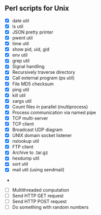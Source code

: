 ## Perl scripts for Unix

- [x] date util
- [x] ls util
- [x] JSON pretty printer
- [x] pwent util
- [x] time util
- [x] show pid, uid, gid
- [x] env util
- [x] grep util
- [x] Signal handling
- [x] Recursively traverse directory
- [x] Call external program (ps util)
- [x] File MD5 checksum
- [x] ping util
- [x] kill util
- [x] xargs util
- [x] Count files in parallel (multiprocess)
- [x] Process communication via named pipe
- [x] TCP multi-server
- [x] TCP client
- [x] Broadcast UDP diagram
- [x] UNIX domain socket listener
- [x] nslookup util
- [x] FTP client
- [x] Archive to .tar.gz
- [x] hexdump util
- [x] sort util
- [x] mail util (using sendmail)
- 
- [ ] Multithreaded computation
- [ ] Send HTTP GET request
- [ ] Send HTTP POST request
- [ ] Do something with random numbers
